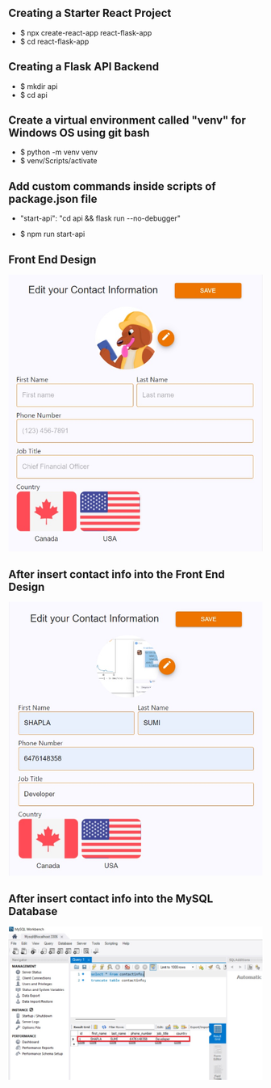 ## Creating a Starter React Project

- $ npx create-react-app react-flask-app
- $ cd react-flask-app

## Creating a Flask API Backend

- $ mkdir api
- $ cd api


## Create a virtual environment called "venv" for Windows OS using git bash

- $ python -m venv venv
- $ venv/Scripts/activate

## Add custom commands inside scripts of package.json file

- "start-api": "cd api && flask run --no-debugger"

- $ npm run start-api

## Front End Design
![Front End](./react-flask-app/src/images/11.jpg)

## After insert contact info into the Front End Design
![After insert contact info](./react-flask-app/src/images/22.jpg)

## After insert contact info into the MySQL Database
![After insert contact info](./react-flask-app/src/images/33.jpg)

